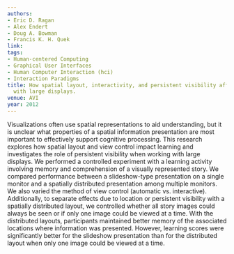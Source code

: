 ```yaml
---
authors:
- Eric D. Ragan
- Alex Endert
- Doug A. Bowman
- Francis K. H. Quek
link:
tags:
- Human-centered Computing
- Graphical User Interfaces
- Human Computer Interaction (hci)
- Interaction Paradigms
title: How spatial layout, interactivity, and persistent visibility affect learning
  with large displays.
venue: AVI
year: 2012
---
```

Visualizations often use spatial representations to aid understanding, but it is unclear what properties of a spatial information presentation are most important to effectively support cognitive processing. This research explores how spatial layout and view control impact learning and investigates the role of persistent visibility when working with large displays. We performed a controlled experiment with a learning activity involving memory and comprehension of a visually represented story. We compared performance between a slideshow-type presentation on a single monitor and a spatially distributed presentation among multiple monitors. We also varied the method of view control (automatic vs. interactive). Additionally, to separate effects due to location or persistent visibility with a spatially distributed layout, we controlled whether all story images could always be seen or if only one image could be viewed at a time. With the distributed layouts, participants maintained better memory of the associated locations where information was presented. However, learning scores were significantly better for the slideshow presentation than for the distributed layout when only one image could be viewed at a time.